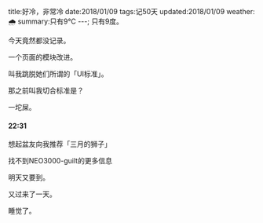 title:好冷，非常冷
date:2018/01/09
tags:记50天
updated:2018/01/09
weather:🌧
summary:只有9℃
---;
只有9度。

今天竟然都没记录。

一个页面的模块改进。

叫我跳脱她们所谓的「UI标准」。

那之前叫我切合标准是？

一坨屎。

#### 22:31

想起盆友向我推荐「三月的狮子」

找不到NEO3000-guilt的更多信息

明天又要到。

又过来了一天。

睡觉了。

